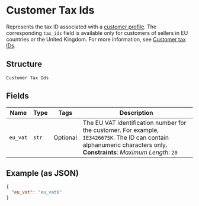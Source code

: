 
# Customer Tax Ids

Represents the tax ID associated with a [customer profile](../../doc/models/customer.md). The corresponding `tax_ids` field is available only for customers of sellers in EU countries or the United Kingdom.
For more information, see [Customer tax IDs](https://developer.squareup.com/docs/customers-api/what-it-does#customer-tax-ids).

## Structure

`Customer Tax Ids`

## Fields

| Name | Type | Tags | Description |
|  --- | --- | --- | --- |
| `eu_vat` | `str` | Optional | The EU VAT identification number for the customer. For example, `IE3426675K`. The ID can contain alphanumeric characters only.<br>**Constraints**: *Maximum Length*: `20` |

## Example (as JSON)

```json
{
  "eu_vat": "eu_vat6"
}
```

